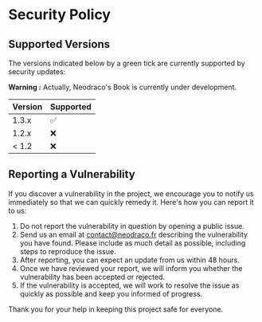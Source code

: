 # Security Policy

## Supported Versions

The versions indicated below by a green tick are currently supported by security updates:

**Warning :** Actually, Neodraco's Book is currently under development.

| Version | Supported          |
|---------|--------------------|
| 1.3.x   | :white_check_mark: |
| 1.2.x   | :x:                |
| < 1.2   | :x:                |

## Reporting a Vulnerability

If you discover a vulnerability in the project, we encourage you to notify us immediately so that we can quickly remedy it. Here's how you can report it to us:

1. Do not report the vulnerability in question by opening a public issue.
2. Send us an email at [contact@neodraco.fr](mailto:contact@neodraco?subject=SECURITY%20ISSUE%20WITH%20PROJECT%20hub-site) describing the vulnerability you have found. Please include as much detail as possible, including steps to reproduce the issue.
3. After reporting, you can expect an update from us within 48 hours.
4. Once we have reviewed your report, we will inform you whether the vulnerability has been accepted or rejected.
5. If the vulnerability is accepted, we will work to resolve the issue as quickly as possible and keep you informed of progress.

Thank you for your help in keeping this project safe for everyone.